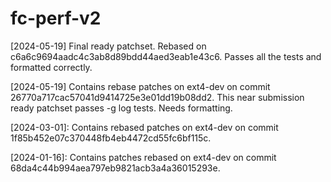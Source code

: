 # fc-perf-v2

[2024-05-19] Final ready patchset.
Rebased on c6a6c9694aadc4c3ab8d89bdd44aed3eab1e43c6.
Passes all the tests and formatted correctly.

[2024-05-19] Contains rebase patches on ext4-dev on
commit 26770a717cac57041d9414725e3e01dd19b08dd2.
This near submission ready patchset passes -g log
tests. Needs formatting.

[2024-03-01]: Contains rebased patches on ext4-dev on
commit 1f85b452e07c370448fb4eb4472cd55fc6bf115c.


[2024-01-16]: Contains patches rebased on ext4-dev on
commit 68da4c44b994aea797eb9821acb3a4a36015293e.
